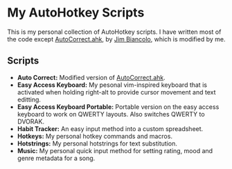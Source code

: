 My AutoHotkey Scripts
=====================

This is my personal collection of AutoHotkey scripts. I have written most of
the code except [AutoCorrect.ahk](http://www.autohotkey.com/download/AutoCorrect.ahk), by [Jim Biancolo](http://www.biancolo.com), which is modified by me.

Scripts
-------

* __Auto Correct:__ Modified version of [AutoCorrect.ahk](http://www.autohotkey.com/download/AutoCorrect.ahk).
* __Easy Access Keyboard:__ My pesonal vim-inspired keyboard that is activated when holding right-alt to provide cursor movement and text editting.
* __Easy Access Keyboard Portable:__ Portable version on the easy access keyboard to work on QWERTY layouts. Also switches QWERTY to DVORAK.
* __Habit Tracker:__ An easy input method into a custom spreadsheet.
* __Hotkeys:__ My personal hotkey commands and macros.
* __Hotstrings:__ My personal hotstrings for text substitution.
* __Music:__ My personal quick input method for setting rating, mood and genre metadata for a song.

